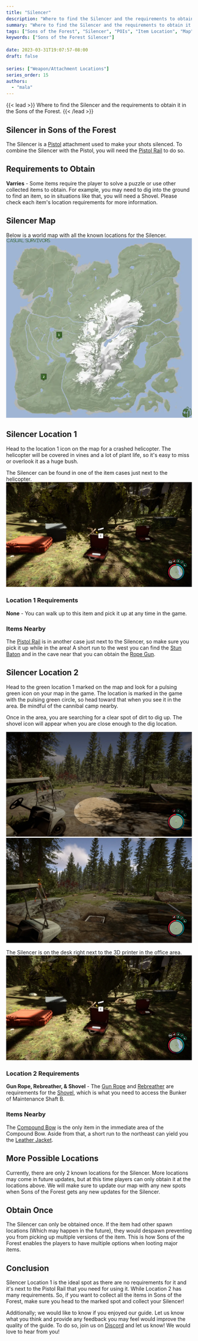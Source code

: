 ```yaml
---
title: "Silencer"
description: "Where to find the Silencer and the requirements to obtain it in the Sons of the Forest."
summary: "Where to find the Silencer and the requirements to obtain it. Click here to learn more about it!"
tags: ["Sons of the Forest", "Silencer", "POIs", "Item Location", "Map"]
keywords: ["Sons of the Forest Silencer"]

date: 2023-03-31T19:07:57-08:00
draft: false

series: ["Weapon/Attachment Locations"]
series_order: 15
authors:
  - "mala"
---
```


{{< lead >}}
Where to find the Silencer and the requirements to obtain it in the Sons of the Forest.
{{< /lead >}}

## Silencer in Sons of the Forest
The Silencer is a [Pistol](/sons-of-the-forest/guides/pistol/) attachment used to make your shots silenced. To combine the Silencer with the Pistol, you will need the [Pistol Rail](/sons-of-the-forest/guides/pistol-rail/) to do so. 


## Requirements to Obtain
**Varries** - Some items require the player to solve a puzzle or use other collected items to obtain. For example, you may need to dig into the ground to find an item, so in situations like that, you will need a Shovel. Please check each item's location requirements for more information.

## Silencer Map
Below is a world map with all the known locations for the Silencer.
![Sons of the Forest Silencer Location](img/map.webp)

## Silencer Location 1
Head to the location 1 icon on the map for a crashed helicopter. The helicopter will be covered in vines and a lot of plant life, so it's easy to miss or overlook it as a huge bush.

The Silencer can be found in one of the item cases just next to the helicopter.
![Sons of the Forest Silencer in Case](featured.webp)

### Location 1 Requirements
**None** - You can walk up to this item and pick it up at any time in the game.

### Items Nearby
The [Pistol Rail](/sons-of-the-forest/guides/pistol-rail/) is in another case just next to the Silencer, so make sure you pick it up while in the area! A short run to the west you can find the [Stun Baton](/sons-of-the-forest/guides/stun-baton/) and in the cave near that you can obtain the [Rope Gun](/sons-of-the-forest/guides/rope-gun/).

## Silencer Location 2
Head to the green location 1 marked on the map and look for a pulsing green icon on your map in the game. The location is marked in the game with the pulsing green circle, so head toward that when you see it in the area. Be mindful of the cannibal camp nearby.

Once in the area, you are searching for a clear spot of dirt to dig up. The shovel icon will appear when you are close enough to the dig location.

![Sons of the Forest Silencer Dig Hint](img/maintshaftb-covered.webp)
![Sons of the Forest Silencer After Dig](img/maintshaftb-uncovered.webp)

The Silencer is on the desk right next to the 3D printer in the office area.  
![Sons of the Forest Silencer on Desk](featured.webp)

### Location 2 Requirements
**Gun Rope, Rebreather, & Shovel** - The [Gun Rope](/sons-of-the-forest/guides/rope-gun/) and [Rebreather](/sons-of-the-forest/guides/rebreather/) are requirements for the [Shovel](/sons-of-the-forest/guides/shovel/), which is what you need to access the Bunker of Maintenance Shaft B.

### Items Nearby
The [Compound Bow](/sons-of-the-forest/guides/compound-bow/) is the only item in the immediate area of the Compound Bow. Aside from that, a short run to the northeast can yield you the [Leather Jacket](/sons-of-the-forest/guides/leather-jacket/).


## More Possible Locations
Currently, there are only 2 known locations for the Silencer. More locations may come in future updates, but at this time players can only obtain it at the locations above.
We will make sure to update our map with any new spots when Sons of the Forest gets any new updates for the Silencer.

## Obtain Once
The Silencer can only be obtained once. If the item had other spawn locations (Which may happen in the future), they would despawn preventing you from picking up multiple versions of the item. This is how Sons of the Forest enables the players to have multiple options when looting major items. 

## Conclusion
Silencer Location 1 is the ideal spot as there are no requirements for it and it's next to the Pistol Rail that you need for using it. While Location 2 has many requirements. So, if you want to collect all the items in Sons of the Forest, make sure you head to the marked spot and collect your Silencer!

Additionally; we would like to know if you enjoyed our guide. Let us know what you think and provide any feedback you may feel would improve the quality of the guide. To do so, join us on [Discord](https://discord.gg/ZXp93XsKnN) and let us know! We would love to hear from you! 
